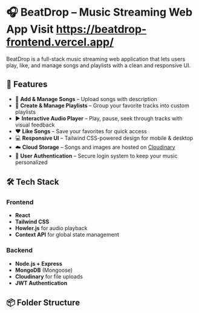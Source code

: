 # 🎧 BeatDrop – Music Streaming Web App    Visit https://beatdrop-frontend.vercel.app/

BeatDrop is a full-stack music streaming web application that lets users play, like, and manage songs and playlists with a clean and responsive UI.

## 🚀 Features

- 🎵 **Add & Manage Songs** – Upload songs with description
- 📂 **Create & Manage Playlists** – Group your favorite tracks into custom playlists
- ▶️ **Interactive Audio Player** – Play, pause, seek through tracks with visual feedback
- ❤️ **Like Songs** – Save your favorites for quick access
- 💻 **Responsive UI** – Tailwind CSS-powered design for mobile & desktop
- ☁️ **Cloud Storage** – Songs and images are hosted on [Cloudinary](https://cloudinary.com/)
- 🔐 **User Authentication** – Secure login system to keep your music personalized

## 🛠️ Tech Stack

### Frontend
- **React**
- **Tailwind CSS**
- **Howler.js** for audio playback
- **Context API** for global state management

### Backend
- **Node.js + Express**
- **MongoDB** (Mongoose)
- **Cloudinary** for file uploads
- **JWT Authentication**

## 📦 Folder Structure


